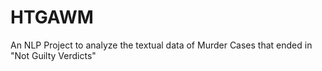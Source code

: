 # HTGAWM

An NLP Project to analyze the textual data of Murder Cases that ended in "Not Guilty Verdicts"
